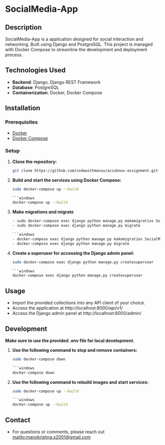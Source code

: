 # SocialMedia-App

## Description

SocialMedia-App is a application designed for social interaction and networking. Built using Django and PostgreSQL. This project is managed with Docker Compose to streamline the development and deployment process.


## Technologies Used

- **Backend**: Django, Django REST Framework
- **Database**: PostgreSQL
- **Containerization**: Docker, Docker Compose

## Installation

### Prerequisites

- [Docker](https://docs.docker.com/get-docker/)
- [Docker Compose](https://docs.docker.com/compose/install/)

### Setup

1. **Clone the repository:**

   ```bash
   git clone https://github.com/codewithmanuu/accuknox-assignment.git

2. **Build and start the services using Docker Compose:**

   ```bash
   sudo docker-compose up --build

   ```windows
   docker-compose up --build

3. **Make migrations and migrate**

   ```bash
   - sudo docker-compose exec django python manage.py makemigratios SocialMediaApp
   - sudo docker-compose exec django python manage.py migrate

   ```windows
   - docker-compose exec django python manage.py makemigratios SocialMediaApp
   - docker-compose exec django python manage.py migrate

3. **Create a superuser for accessing the Django admin panel:**

   ```bash
   sudo docker-compose exec django python manage.py createsuperuser

   ```windows
   docker-compose exec django python manage.py createsuperuser


## Usage

- Import the provided collections into any API client of your choice. 
- Access the application at http://localhost:8000/api/v1/
- Access the Django admin panel at http://localhost:8000/admin/

## Development
 
 **Make sure to use the provided .env file for local development.**

1. **Use the following command to stop and remove containers:**

   ```bash
   sudo docker-compose down

   ```windows
   docker-compose down

2. **Use the following command to rebuild images and start services:**

   ```bash
   sudo docker-compose up --build

   ```windows
   docker-compose up --build

## Contact

- For questions or comments, please reach out <mailto:manukrishna.s2001@gmail.com>

